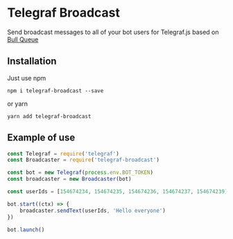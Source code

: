 # Telegraf Broadcast
Send broadcast messages to all of your bot users for Telegraf.js based on [Bull Queue](https://github.com/OptimalBits/bull)

## Installation
Just use npm

    npm i telegraf-broadcast --save
    
or yarn

    yarn add telegraf-broadcast
    
## Example of use

```javascript
const Telegraf = require('telegraf')
const Broadcaster = require('telegraf-broadcast')

const bot = new Telegraf(process.env.BOT_TOKEN)
const broadcaster = new Broadcaster(bot)

const userIds = [154674234, 154674235, 154674236, 154674237, 154674239];

bot.start((ctx) => {
    broadcaster.sendText(userIds, 'Hello everyone')
})

bot.launch()
```
